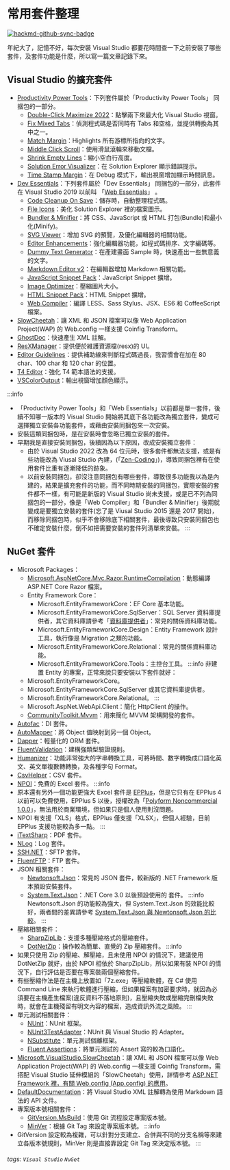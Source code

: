 # 常用套件整理

[![hackmd-github-sync-badge](https://hackmd.io/UfbeuDnhTMm9JY247-fo4Q/badge)](https://hackmd.io/UfbeuDnhTMm9JY247-fo4Q)

年紀大了，記憶不好，每次安裝 Visual Studio 都要花時間查一下之前安裝了哪些套件，及套件功能是什麼，所以寫一篇文章記錄下來。

## Visual Studio 的擴充套件
* [Productivity Power Tools](https://marketplace.visualstudio.com/items?itemName=VisualStudioPlatformTeam.ProductivityPowerPack2022)：下列套件屬於「Productivity Power Tools」 同捆包的一部分。
    * [Double-Click Maximize 2022](https://marketplace.visualstudio.com/items?itemName=VisualStudioPlatformTeam.Double-ClickMaximize2022)：點擊兩下來最大化 Visual Studio 視窗。
    * [Fix Mixed Tabs](https://marketplace.visualstudio.com/items?itemName=VisualStudioPlatformTeam.FixMixedTabs2022)：偵測程式碼是否同時有 Tabs 和空格，並提供轉換為其中之一。
    * [Match Margin](https://marketplace.visualstudio.com/items?itemName=VisualStudioPlatformTeam.FixMixedTabs2022)：Highlights 所有游標所指向的文字。
    * [Middle Click Scroll](https://marketplace.visualstudio.com/items?itemName=VisualStudioPlatformTeam.MiddleClickScroll2022)：使用滑鼠滾輪來移動文檔。
    * [Shrink Empty Lines](https://marketplace.visualstudio.com/items?itemName=VisualStudioPlatformTeam.SyntacticLineCompression2022&ssr=false#overview)：縮小空白行高度。
    * [Solution Error Visualizer](https://marketplace.visualstudio.com/items?itemName=VisualStudioPlatformTeam.SolutionErrorVisualizer2022)：在 Solution Explorer 顯示錯誤提示。
    * [Time Stamp Margin](https://marketplace.visualstudio.com/items?itemName=VisualStudioPlatformTeam.TimeStampMargin2022)：在 Debug 模式下，輸出視窗增加顯示時間訊息。
* [Dev Essentials](https://marketplace.visualstudio.com/items?itemName=VisualStudioPlatformTeam.ProductivityPowerPack2022)：下列套件屬於「Dev Essentials」 同捆包的一部分，此套件在 Visual Studio 2019 以前叫 「[Web Essentials](https://marketplace.visualstudio.com/items?itemName=MadsKristensen.WebEssentials2019)」 。
    * [Code Cleanup On Save](https://marketplace.visualstudio.com/items?itemName=MadsKristensen.CodeCleanupOnSave)：儲存時，自動整理程式碼。
    * [File Icons](https://marketplace.visualstudio.com/items?itemName=MadsKristensen.FileIcons)：美化 Solution Explorer 裡的檔案圖示。
    * [Bundler & Minifier](https://github.com/failwyn/BundlerMinifier)：將 CSS、JavaScript 或 HTML 打包(Bundle)和最小化(Minify)。
    * [SVG Viewer](https://marketplace.visualstudio.com/items?itemName=MadsKristensen.SvgViewer)：增加 SVG 的預覽，及優化編輯器的相關功能。
    * [Editor Enhancements](https://marketplace.visualstudio.com/items?itemName=MadsKristensen.EditorEnhancements64)：強化編輯器功能，如程式碼排序、文字編碼等。
    * [Dummy Text Generator](https://marketplace.visualstudio.com/items?itemName=MadsKristensen.DummyTextGenerator)：在產建畫面 Sample 時，快速產出一些無意義的文字。
    * [Markdown Editor v2](https://marketplace.visualstudio.com/items?itemName=MadsKristensen.MarkdownEditor2)：在編輯器增加 Markdown 相關功能。
    * [JavaScript Snippet Pack](https://marketplace.visualstudio.com/items?itemName=MadsKristensen.JavaScriptSnippetPack)：JavaScript Snippet 擴增。
    * [Image Optimizer](https://marketplace.visualstudio.com/items?itemName=MadsKristensen.ImageOptimizer)：壓縮圖片大小。
    * [HTML Snippet Pack](https://marketplace.visualstudio.com/items?itemName=MadsKristensen.HTMLSnippetPack)：HTML Snippet 擴增。
    * [Web Compiler](https://github.com/failwyn/WebCompiler)：編譯 LESS、Sass Stylus、JSX、ES6 和 CoffeeScript 檔案。
* [SlowCheetah](https://github.com/Microsoft/slow-cheetah)：讓 XML 和 JSON 檔案可以像 Web Application Project(WAP) 的 Web.config 一樣支援 Coinfig Transform。
* [GhostDoc](https://submain.com/ghostdoc/)：快速產生 XML 註解。
* [ResXManager](https://github.com/dotnet/ResXResourceManager)：提供便於維護資源檔(resx)的 UI。
* [Editor Guidelines](https://github.com/pharring/EditorGuidelines)：提供補助線來判斷程式碼過長，我習慣會在加在 80 char、100 char 和 120 char 的位置。
* [T4 Editor](https://marketplace.visualstudio.com/items?itemName=TimMaes.t4editor)：強化 T4 範本語法的支援。
* [VSColorOutput](https://marketplace.visualstudio.com/items?itemName=MikeWard-AnnArbor.VSColorOutput64)：輸出視窗增加顏色顯示。

:::info
* 「Productivity Power Tools」和「Web Essentials」以前都是單一套件，後續不知哪一版本的 Visual Studio 開始將其底下各功能改為獨立套件，變成可選擇獨立安裝各功能套件，或藉由安裝同捆包來一次安裝。
* 安裝這類同捆包時，是在安裝時會忽略已獨立安裝的套件。
* 早期我是直接安裝同捆包，後續因為以下原因，改成安裝獨立套件：
    *  由於 Visual Studio 2022 改為 64 位元時，很多套件都無法支援，或是有些功能改為 Viusal Studio 內建，(「[Zen-Coding](https://github.com/madskristensen/ZenCodingVS)」)，導致同捆包裡有在使用套件比重有逐漸降低的跡象。
    *  以前安裝同捆包，卻沒注意同捆包有哪些套件，導致很多功能我以為是內建的，結果是擴充套件的功能，而不同時期安裝的同捆包，實際安裝的套件都不一樣，有可能是新版的 Visual Studio 尚未支援，或是已不列為同捆包的一部分，像是「Web Compiler」和「Bundler & Minifier」後期就變成是要獨立安裝的套件(忘了是 Viusal Studio 2015 還是 2017 開始)，而移除同捆包時，似乎不會移除底下相關套件，最後導致只安裝同捆包也不確定安裝什麼，倒不如把需要安裝的套件列清單來安裝。
:::

## NuGet 套件
* Microsoft Packages：
    * [Microsoft.AspNetCore.Mvc.Razor.RuntimeCompilation](https://learn.microsoft.com/zh-tw/aspnet/core/mvc/views/view-compilation?view=aspnetcore-7.0&tabs=visual-studio)：動態編譯 ASP.NET Core Razor 檔案。
    * Entity Framework Core：
        * Microsoft.EntityFrameworkCore：EF Core 基本功能。
        * Microsoft.EntityFrameworkCore.SqlServer：SQL Server 資料庫提供者，其它資料庫請參考「[資料庫提供者](https://learn.microsoft.com/zh-tw/ef/core/what-is-new/nuget-packages#database-providers)」：常見的關係資料庫功能。
        * Microsoft.EntityFrameworkCore.Design：Entity Framework 設計工具，執行像是 Migration 之類的功能。
        * Microsoft.EntityFrameworkCore.Relational：常見的關係資料庫功能。
        * Microsoft.EntityFrameworkCore.Tools：主控台工具。
    :::info
    非建置 Entity 的專案，正常來說只要安裝以下套件就好：
    * Microsoft.EntityFrameworkCore。
    * Microsoft.EntityFrameworkCore.SqlServer 或其它資料庫提供者。
    * Microsoft.EntityFrameworkCore.Relational。
    :::
    * Microsoft.AspNet.WebApi.Client：簡化 HttpClient 的操作。
    * [CommunityToolkit.Mvvm](https://github.com/CommunityToolkit/dotnet)：用來簡化 MVVM 架構開發的套件。
* [Autofac](https://autofac.org/)：DI 套件。
* [AutoMapper](https://automapper.org/)：將 Object 值映射到另一個 Object。
* [Dapper](https://github.com/DapperLib/Dapper)：輕量化的 ORM 套件。
* [FluentValidation](https://docs.fluentvalidation.net/en/latest/)：建構強類型驗證規則。
* [Humanizer](https://github.com/Humanizr/Humanizer)：功能非常強大的字串轉換工具，可將時間、數字轉換成口語化英文、英文單複數轉轉換，及各種字句 Format。
* [CsvHelper](https://joshclose.github.io/CsvHelper/)：CSV 套件。
* [NPOI](https://github.com/nissl-lab/npoi)：免費的 Excel 套件。
:::info
* 原本還有另外一個功能更強大 Excel 套件是 [EPPlus](https://www.epplussoftware.com/)，但是它只有在 EPPlus 4 以前可以免費使用，EPPlus 5 以後，授權改為「[Polyform Noncommercial 1.0.0](https://polyformproject.org/licenses/noncommercial/1.0.0/)」，無法用於商業環境，但如果只是個人使用則沒問題。
* NPOI 有支援「XLS」格式，EPPlus 僅支援「XLSX」，但個人經驗，目前 EPPlus 支援功能較為多一點。
:::
* [iTextSharp](https://github.com/itext/itextsharp)：PDF 套件。
* [NLog](https://nlog-project.org/)：Log 套件。
* [SSH.NET](https://github.com/sshnet/SSH.NET)：SFTP 套件。
* [FluentFTP](https://github.com/robinrodricks/FluentFTP)：FTP 套件。
* JSON 相關套件：
    * [Newtonsoft.Json](https://www.newtonsoft.com/json)：常見的 JSON 套件，較新版的 .NET Framework 版本預設安裝套件。
    * [System.Text.Json](https://www.nuget.org/packages/System.Text.Json)：.NET Core 3.0 以後預設使用的 套件。
:::info
Newtonsoft.Json 的功能較為強大，但 System.Text.Json 的效能比較好，兩者間的差異請參考 [System.Text.Json 與 Newtonsoft.Json 的比較](https://learn.microsoft.com/zh-tw/dotnet/standard/serialization/system-text-json/migrate-from-newtonsoft?pivots=dotnet-7-0)。
:::
 * 壓縮相關套件：
     * [SharpZipLib](https://github.com/icsharpcode/SharpZipLib)：支援多種壓縮格式的壓縮套件。
     * [DotNetZip](https://www.nuget.org/packages/DotNetZip/)：操作較為簡單、直覺的 Zip 壓縮套件。
:::info
* 如果只使用 Zip 的壓縮、解壓縮，且未使用 NPOI 的情況下，建議使用 DotNetZip 就好，由於 NPOI 相依於 SharpZipLib，所以如果有裝 NPOI 的情況下，自行評估是否要在專案裝兩個壓縮套件。
* 有些壓縮作法是在主機上放置如「7z.exe」等壓縮軟體，在 C# 使用 Command Line 來執行軟體進行壓縮，但如果檔案有加密要求時，就因為必須要在主機產生檔案(違反資料不落地原則)，且壓縮失敗或壓縮完刪檔失敗時，就會在主機殘留有明文內容的檔案，造成資訊外流之風險。
:::
* 單元測試相關套件：
    * [NUnit](https://nunit.org/)：NUnit 框架。
    * [NUnit3TestAdapter](https://www.nuget.org/packages/nunit3testadapter/)：NUnit 與 Visual Studio 的 Adapter。
    * [NSubstitute](https://nsubstitute.github.io/)：單元測試個離框架。
    * [Fluent Assertions](https://fluentassertions.com/)：將單元測試的 Assert 寫的較為口語化。
* [Microsoft.VisualStudio.SlowCheetah](https://www.nuget.org/packages/Microsoft.VisualStudio.SlowCheetah)：讓 XML 和 JSON 檔案可以像 Web Application Project(WAP) 的 Web.config 一樣支援 Coinfig Transform，需搭配 Visual Studio 延伸模組的「SlowCheetah」使用，詳情參考 [ASP.NET Framework 裡，有關 Web.config (App.config) 的應用](/K0ALoDQWSSKmWy5jMWEjPA#非-Web-專案發佈)。
* [DefaultDocumentation](https://github.com/Doraku/DefaultDocumentation)：將 Visual Studio XML 註解轉為使用 Markdown 語法的 API 文件。
* 專案版本號相關套件：
    * [GitVersion.MsBuild](https://gitversion.net/docs/usage/msbuild)：使用 Git 流程設定專案版本號。
    * [MinVer](https://github.com/adamralph/minver)：根據 Git Tag 來設定專案版本號。
:::info
* GitVersion 設定較為複雜，可以針對分支建立、合併與不同的分支名稱等來建立各版本號規則，MinVer 則是直接靠設定 Git Tag 來決定版本號。
:::

###### tags: `Visual Studio` `NuGet`
